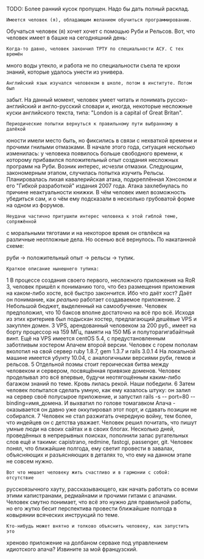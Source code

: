 TODO: Более ранний кусок пропущен. Надо бы дать полный расклад.

    Имеется человек (я), обладающим желанием обучиться программированию.
Обучаться человек (я) хочет хочет с помощью Руби и Рельсов. Вот, что
человек имеет в башке на сегодняшний день:

    Когда-то давно, человек закончил ТРТУ по специальности АСУ. С тех времён
много воды утекло, и работа не по специальности съела те крохи знаний,
которые удалось унести из универа.

    Английский язык изучался человеком в школе, потом в институте. Потом был
забыт. На данный момент, человек умеет читать и понимать русско-английский и
англо-русский словари и, иногда, некоторые несложные куски английского текста,
типа: "London is a capital of Great Britan".

    Периодические попытки вернуться к правильному пути выбранному в далёкой
юности имели место быть, но фиксились в связи с нехваткой времени и прочими
гнилыми отмазками. В начале этого года, ситуация несколько изменилась: у
человека появилось больше свободного времени, к которому прибавился
положительный опыт создания несложных программ на Руби. Возник интерес, исчезли
отмазки. Следующим, закономерным этапом, случилась попытка изучить Рельсы.
Планировалась лихая кавалерийская атака, подкреплённая Хэнсоном и его "Гибкой
разработкой" издания 2007 года. Атака захлебнулась по причине неактуальности
книжки. В чём человек имел возможность убедиться сам, и о чём ему подсказали в
несколько грубоватой форме на одном из форумов.

    Неудачи частично притушили интерес человека к этой гиблой теме, сопряжённой
с моральными тяготами и на некоторое время он отвлёкся на различные неотложные
дела. Но осенью всё вернулось. По накатанной схеме:

руби -> положительный опыт -> рельсы -> тупик.

    Краткое описание нынешнего тупика:
  1 В процессе создания своего первого, несложного приложения на RoR 3,
    человек пришёл к пониманию того, что без размещения приложения на каком-либо
    хосте, всё быстро закончится. Ибо что даёт хост? Даёт он понимание, как
    _реально_ работает создаваемое приложение.
  2 Небольшой бюджет, выделенный на самообучение. Человек предположил,
    что 10 баксов вполне достаточно на всё про всё. Исходя из этих критериев был
    подыскан хостер, предлагающий дешёвые VPS и закуплен домен.
  3 VPS, арендованный человеком за 200 руб., имеет на борту процессор
    на 159 МГц, памяти на 150 МБ и полуторагигабайтный винт. Ещё на VPS имеется
    centOS 5.4, с предустановленным заботливым хостером Апачем второй версии.
    Человек с горем пополам вколотил на свой сервер ruby 1.8.7, gem 1.3.7 и
    rails 3.0.1
  4 На локальной машине имеется убунту 10.04, с аналогичными версиями руби,
    гемов и рельсов.
  5 Отдельной поэмы стоит героическая битва между человеком и сервером,
    посвящённая привязке доменов. Человек проделывал это всё впервые, будучи
    неотягощённым каким-либо багажом знаний по теме. Кровь лилась рекой.
    Наши победили.
  6 Затем человек попытался сделать умную, как ему казалось штуку: он залил
    на сервер своё полусырое приложение, и запустил
    rails -s -- port=80 --binding=имя_домена. И выхватил по голове томагавком
    Апача - оказывается он давно уже оккупировал этот порт, и сдавать позиции не
    собирался.
  7 Человек не стал разжигать очередную войну, тем более, что индейцев он с
    детства уважает. Человек решил почитать, что пишут умные люди на своих
    сайтах и в своих блогах. Несколько дней, проведённых в непрерывных поисках,
    пополнили запас ругательных слов ещё и такими: capistrano, redmine, fastcgi,
    passenger, git. Человек понял, что ближайшие полгода, ему светит провести в
    завалах, объясняющих и разъясняющих в деталях то, что ему на данном этапе не
    совсем нужно.

    Вот что мешает человеку жить счастливо и в гармонии с собой: отсутствие
русскоязычного хауту, рассказывающего, как начать работать со всеми этими
капистранами, редмайнами и прочими гитами с апачами. Человек смутно понимает,
что всё это нужно для правильной работы, но его жутко бесит перспектива провести
ближайшие полгода в ковырянии всяческих инструкций по теме.

    Кто-нибудь может внятно и толково объяснить человеку, как запустить это
хреново приложение на долбаном серваке под управлением идиотского апача?
Извините за мой французский.


